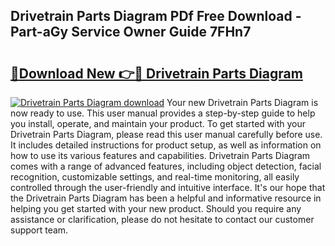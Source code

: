 ## Drivetrain Parts Diagram PDf Free Download - Part-aGy Service Owner Guide 7FHn7

# <h2><a href="http://dfpnso.blite.top/?on=Drivetrain+Parts+Diagram">🔗Download New 👉🔴 Drivetrain Parts Diagram</a></h2>

[![Drivetrain Parts Diagram download](https://i.imgur.com/lujVjoI.png)](http://dfpnso.blite.top/?on=Drivetrain+Parts+Diagram)
Your new Drivetrain Parts Diagram is now ready to use. This user manual provides a step-by-step guide to help you install, operate, and maintain your product. To get started with your Drivetrain Parts Diagram, please read this user manual carefully before use. It includes detailed instructions for product setup, as well as information on how to use its various features and capabilities. Drivetrain Parts Diagram comes with a range of advanced features, including object detection, facial recognition, customizable settings, and real-time monitoring, all easily controlled through the user-friendly and intuitive interface. It's our hope that the Drivetrain Parts Diagram has been a helpful and informative resource in helping you get started with your new product. Should you require any assistance or clarification, please do not hesitate to contact our customer support team.
